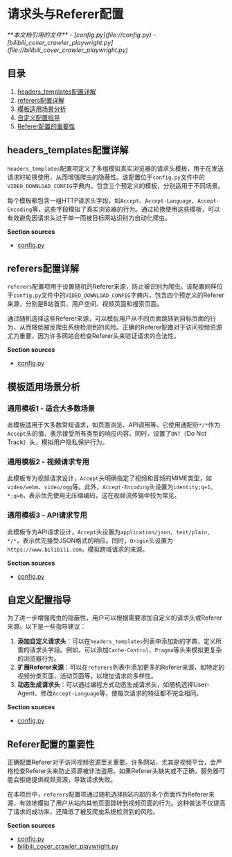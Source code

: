 # 请求头与Referer配置

<cite>
**本文档引用的文件**   
- [config.py](file://config.py)
- [bilibili_cover_crawler_playwright.py](file://bilibili_cover_crawler_playwright.py)
</cite>

## 目录
1. [headers_templates配置详解](#headers_templates配置详解)
2. [referers配置详解](#referers配置详解)
3. [模板适用场景分析](#模板适用场景分析)
4. [自定义配置指导](#自定义配置指导)
5. [Referer配置的重要性](#referer配置的重要性)

## headers_templates配置详解

`headers_templates`配置项定义了多组模拟真实浏览器的请求头模板，用于在发送请求时轮换使用，从而增强爬虫的隐蔽性。该配置位于`config.py`文件中的`VIDEO_DOWNLOAD_CONFIG`字典内，包含三个预定义的模板，分别适用于不同场景。

每个模板都包含一组HTTP请求头字段，如`Accept`、`Accept-Language`、`Accept-Encoding`等，这些字段模拟了真实浏览器的行为。通过轮换使用这些模板，可以有效避免因请求头过于单一而被目标网站识别为自动化爬虫。

**Section sources**
- [config.py](file://config.py#L300-L330)

## referers配置详解

`referers`配置项用于设置随机的Referer来源，防止被识别为爬虫。该配置同样位于`config.py`文件中的`VIDEO_DOWNLOAD_CONFIG`字典内，包含四个预定义的Referer来源，分别是B站首页、用户空间、视频页面和搜索页面。

通过随机选择这些Referer来源，可以模拟用户从不同页面跳转到目标页面的行为，从而降低被反爬虫系统检测到的风险。正确的Referer配置对于访问视频资源尤为重要，因为许多网站会检查Referer头来验证请求的合法性。

**Section sources**
- [config.py](file://config.py#L360-L370)

## 模板适用场景分析

### 通用模板1 - 适合大多数场景
此模板适用于大多数常规请求，如页面浏览、API调用等。它使用通配符`*/*`作为`Accept`头的值，表示接受所有类型的响应内容。同时，设置了`DNT`（Do Not Track）头，模拟用户隐私保护行为。

### 通用模板2 - 视频请求专用
此模板专为视频请求设计，`Accept`头明确指定了视频和音频的MIME类型，如`video/webm`、`video/ogg`等。此外，`Accept-Encoding`头设置为`identity;q=1, *;q=0`，表示优先使用无压缩编码，这在视频流传输中较为常见。

### 通用模板3 - API请求专用
此模板专为API请求设计，`Accept`头设置为`application/json, text/plain, */*`，表示优先接受JSON格式的响应。同时，`Origin`头设置为`https://www.bilibili.com`，模拟跨域请求的来源。

**Section sources**
- [config.py](file://config.py#L300-L350)

## 自定义配置指导

为了进一步增强爬虫的隐蔽性，用户可以根据需要添加自定义的请求头或Referer来源。以下是一些指导建议：

1. **添加自定义请求头**：可以在`headers_templates`列表中添加新的字典，定义所需的请求头字段。例如，可以添加`Cache-Control`、`Pragma`等头来模拟更复杂的浏览器行为。
2. **扩展Referer来源**：可以在`referers`列表中添加更多的Referer来源，如特定的视频分类页面、活动页面等，以增加请求的多样性。
3. **动态生成请求头**：可以通过编程方式动态生成请求头，如随机选择User-Agent、修改`Accept-Language`等，使每次请求的特征都不完全相同。

**Section sources**
- [config.py](file://config.py#L300-L370)

## Referer配置的重要性

正确配置Referer对于访问视频资源至关重要。许多网站，尤其是视频平台，会严格检查Referer头来防止资源被非法盗用。如果Referer头缺失或不正确，服务器可能会拒绝提供视频资源，导致请求失败。

在本项目中，`referers`配置项通过随机选择B站内部的多个页面作为Referer来源，有效地模拟了用户从站内其他页面跳转到视频页面的行为。这种做法不仅提高了请求的成功率，还降低了被反爬虫系统检测到的风险。

**Section sources**
- [config.py](file://config.py#L360-L370)
- [bilibili_cover_crawler_playwright.py](file://bilibili_cover_crawler_playwright.py#L150-L160)